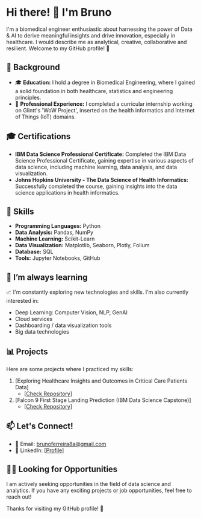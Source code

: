 # Hi there! 👋 I'm Bruno

I'm a biomedical engineer enthusiastic about harnessing the power of Data & AI to derive meaningful insights and drive innovation, especially in healthcare. I would describe me as analytical, creative, collaborative and resilient. Welcome to my GitHub profile! 🚀

## 🔬 Background

- 🎓 **Education:** I hold a degree in Biomedical Engineering, where I gained a solid foundation in both healthcare, statistics and engineering principles.
- 💼 **Professional Experience:** I completed a curricular internship working on Glintt's 'WoW Project', inserted on the health informatics and Internet of Things (IoT) domains.

## 🎓 Certifications

- **IBM Data Science Professional Certificate:** Completed the IBM Data Science Professional Certificate, gaining expertise in various aspects of data science, including machine learning, data analysis, and data visualization.
- **Johns Hopkins University - The Data Science of Health Informatics:** Successfully completed the course, gaining insights into the data science applications in health informatics.

## 🚀 Skills

- **Programming Languages:** Python
- **Data Analysis:** Pandas, NumPy
- **Machine Learning:** Scikit-Learn
- **Data Visualization:** Matplotlib, Seaborn, Plotly, Folium
- **Database:** SQL
- **Tools:** Jupyter Notebooks, GitHub

## 🌱 I’m always learning

📈 I'm constantly exploring new technologies and skills. I'm also currently interested in:

- Deep Learning: Computer Vision, NLP, GenAI
- Cloud services
- Dashboarding / data visualization tools
- Big data technologies


## 📊 Projects

Here are some projects where I practiced my skills:

1. [Exploring Healthcare Insights and Outcomes in Critical Care Patients Data]
   - [[Check Repository](https://github.com/brunof99/Data-Driven-Healthcare-Insights)]
2. [Falcon 9 First Stage Landing Prediction (IBM Data Science Capstone)]
   - [[Check Repository](https://github.com/brunof99/IBM-Data-Science-Capstone-SpaceX)]

## 📫 Let's Connect!

- 📧 Email: brunoferreira8a@gmail.com
- 💼 LinkedIn: [[Profile](https://www.linkedin.com/in/brunof99/)]

## 👩‍💻 Looking for Opportunities

I am actively seeking opportunities in the field of data science and analytics. If you have any exciting projects or job opportunities, feel free to reach out!

Thanks for visiting my GitHub profile! 🚀
